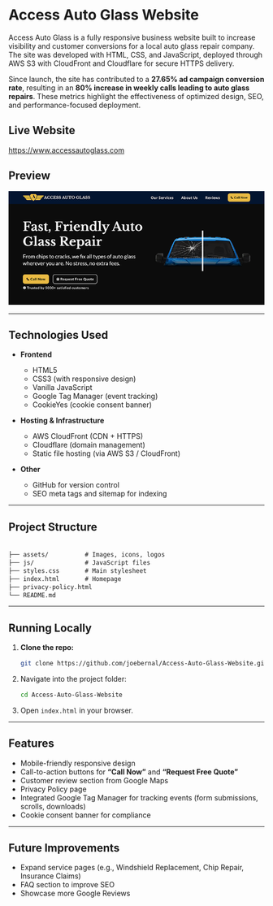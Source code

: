 # Access Auto Glass Website

Access Auto Glass is a fully responsive business website built to increase visibility and customer conversions for a local auto glass repair company. The site was developed with HTML, CSS, and JavaScript, deployed through AWS S3 with CloudFront and Cloudflare for secure HTTPS delivery.

Since launch, the site has contributed to a **27.65% ad campaign conversion rate**, resulting in an **80% increase in weekly calls leading to auto glass repairs**. These metrics highlight the effectiveness of optimized design, SEO, and performance-focused deployment.

## Live Website

<a href="https://accessautoglass.com" target="_blank">https://www.accessautoglass.com</a>

## Preview

![Landing Page Screenshot](assets/screenshot.png)

---

## Technologies Used

- **Frontend**

  - HTML5
  - CSS3 (with responsive design)
  - Vanilla JavaScript
  - Google Tag Manager (event tracking)
  - CookieYes (cookie consent banner)

- **Hosting & Infrastructure**

  - AWS CloudFront (CDN + HTTPS)
  - Cloudflare (domain management)
  - Static file hosting (via AWS S3 / CloudFront)

- **Other**
  - GitHub for version control
  - SEO meta tags and sitemap for indexing

---

## Project Structure

```

├── assets/          # Images, icons, logos
├── js/              # JavaScript files
├── styles.css       # Main stylesheet
├── index.html       # Homepage
├── privacy-policy.html
└── README.md

```

---

## Running Locally

1. **Clone the repo:**

   ```bash
   git clone https://github.com/joebernal/Access-Auto-Glass-Website.git
   ```

2. Navigate into the project folder:

   ```bash
   cd Access-Auto-Glass-Website
   ```

3. Open `index.html` in your browser.

---

## Features

- Mobile-friendly responsive design
- Call-to-action buttons for **“Call Now”** and **“Request Free Quote”**
- Customer review section from Google Maps
- Privacy Policy page
- Integrated Google Tag Manager for tracking events (form submissions, scrolls, downloads)
- Cookie consent banner for compliance

---

## Future Improvements

- Expand service pages (e.g., Windshield Replacement, Chip Repair, Insurance Claims)
- FAQ section to improve SEO
- Showcase more Google Reviews

